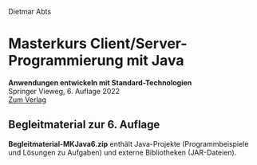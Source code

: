 Dietmar Abts
# Masterkurs Client/Server-Programmierung mit Java
**Anwendungen entwickeln mit Standard-Technologien**  
Springer Vieweg, 6. Auflage 2022  
[Zum Verlag](https://link.springer.com/book/10.1007/978-3-658-37200-2)   

## Begleitmaterial zur 6. Auflage
**Begleitmaterial-MKJava6.zip** enthält Java-Projekte (Programmbeispiele und Lösungen zu Aufgaben) und externe Bibliotheken (JAR-Dateien).
